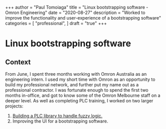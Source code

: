 +++
author = "Paul Tomoiaga"
title = "Linux bootstrapping software - Omron Engineering"
date = "2020-08-27"
description = "Worked to improve the functionality and user-experience of a bootstrapping software"
categories = [
    "professional",
]
draft = "true"
+++

# Linux bootstrapping software

## Context
From June, I spent three months working with Omron Australia as an engineering intern. I used my short time with Omron as an opportunity to build my professional network, and further put my name out as a professional contractor. I was fortunate enough to spend the first two months in-office, and got to know some of the Omron Melbourne staff on a deeper level. As well as completing PLC training, I worked on two larger projects:
  1. [Building a PLC library to handle fuzzy logic.](/posts/002-omron-fuzzy)
  2. Improving the UI for a bootstrapping software.
